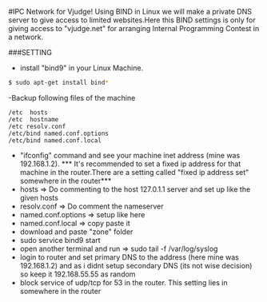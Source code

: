 

#IPC Network for Vjudge!
Using BIND in Linux we will make a private DNS server to give access to limited websites.Here this BIND settings is only for giving access to "vjudge.net" for arranging Internal Programming Contest in a network.

###SETTING

 -  install "bind9" in your Linux Machine.
   ```sh
   $ sudo apt-get install bind*
   ```
 -Backup following files of the machine 

    /etc  hosts
    /etc  hostname
    /etc resolv.conf
    /etc/bind named.conf.options
    /etc/bind named.conf.local
- "ifconfig" command and see your machine inet address (mine was 192.168.1.2).
  *** It's recommended to set a fixed ip address for that machine in the router.There are a setting called "fixed ip address   set"       somewhere in the router***
-  hosts =>  Do commenting to the host 127.0.1.1 server and set up like the given hosts
-  resolv.conf => Do comment the nameserver
-  named.conf.options => setup like here
-  named.conf.local => copy paste it
-  download and paste "zone" folder
-  sudo service bind9 start
-  open another terminal and run => sudo tail -f /var/log/syslog
- login to router and set primary DNS to the address (here mine was 192.168.1.2) and as i didnt setup secondary DNS (its not wise decision) so keep it 192.168.55.55 as random 
- block service of udp/tcp for 53 in the router. This setting lies in somewhere in the router
